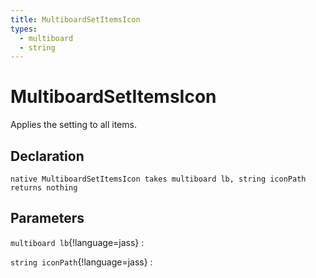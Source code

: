 ```yaml
---
title: MultiboardSetItemsIcon
types:
  - multiboard
  - string
---
```


# MultiboardSetItemsIcon
Applies the setting to all items.

## Declaration

```jass
native MultiboardSetItemsIcon takes multiboard lb, string iconPath returns nothing
```

## Parameters
`multiboard lb`{!language=jass}
: 

`string iconPath`{!language=jass}
: 

